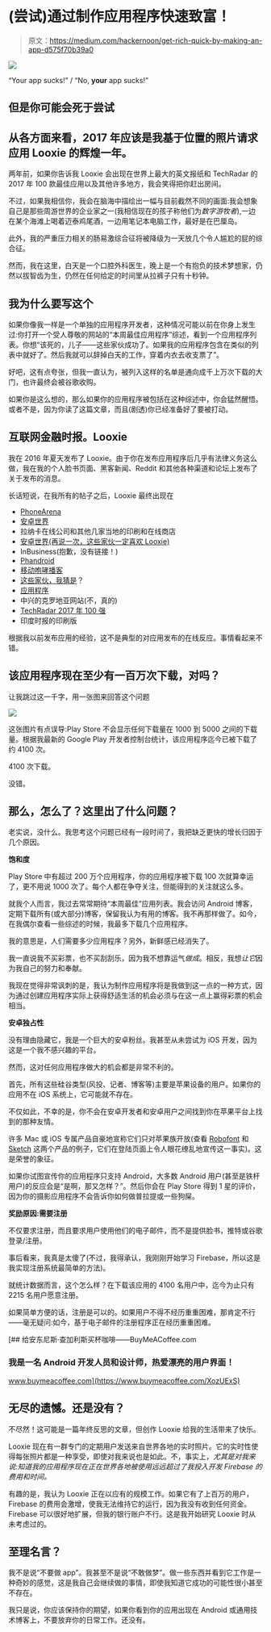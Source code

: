 # (尝试)通过制作应用程序快速致富！

> 原文：<https://medium.com/hackernoon/get-rich-quick-by-making-an-app-d575f70b39a0>

![](img/e5a8d76ebb6ce6b1384acc14c160cbdf.png)

“Your app sucks!” / “No, **your** app sucks!”

## 但是你可能会死于尝试

## 从各方面来看，2017 年应该是我基于位置的照片请求应用 Looxie 的辉煌一年。

两年前，如果你告诉我 Looxie 会出现在世界上最大的英文报纸和 TechRadar 的 2017 年 100 款最佳应用以及其他许多地方，我会笑得把你赶出房间。

不过，如果我相信你，我会在脑海中描绘出一幅与目前截然不同的画面:我会想象自己是那些周游世界的企业家之一(我相信现在的孩子称他们为*数字游牧者*),一边在某个海滩上喝着迈泰鸡尾酒，一边用笔记本电脑工作，最好是在巴厘岛。

此外，我的严重压力相关的肠易激综合征将被降级为一天放几个令人尴尬的屁的综合征。

然而，我在这里，白天是一个口腔外科医生，晚上是一个有抱负的技术梦想家，仍然以拔智齿为生，仍然在任何给定的时间里从拉裤子只有十秒钟。

## 我为什么要写这个

如果你像我一样是一个单独的应用程序开发者，这种情况可能以前在你身上发生过:你打开一个受人尊敬的网站的“本周最佳应用程序”综述，看到一个应用程序列表。你想“该死的，儿子——这些家伙成功了。如果我的应用程序包含在类似的列表中就好了。然后我就可以辞掉白天的工作，穿着内衣去收支票了”。

好吧，这有点夸张，但我一直认为，被列入这样的名单是通向成千上万次下载的大门，也许最终会被谷歌收购。

如果你是这么想的，那么如果你的应用程序被包括在这种综述中，你会猛然醒悟。或者不是，因为你读了这篇文章，而且(剧透)你已经准备好了要被打动。

## 互联网金融时报。Looxie

我在 2016 年夏天发布了 Looxie。由于你在发布应用程序后几乎有法律义务这么做，我在我的个人脸书页面、黑客新闻、Reddit 和其他各种渠道和论坛上发布了关于发布的消息。

长话短说，在我所有的帖子之后，Looxie 最终出现在

*   [PhoneArena](https://www.phonearena.com/news/Best-new-Android-and-iPhone-apps-June-14th---June-20th_id82382)
*   [安卓世界](https://androidworld.nl/apps/nieuwe-android-apps-week-26-2016/)
*   拉纳卡在线公司和其他几家当地的印刷和在线商店
*   [安卓世界(再说一次，这些家伙一定喜欢 Looxie)](https://androidworld.nl/apps/looxie-locatiegebaseerde-kiekjes-checken-sturen/)
*   InBusiness(抱歉，没有链接！)
*   [Phandroid](http://phandroid.com/2017/02/03/top-5-android-apps-february-3-2017/)
*   [移动咆哮播客](https://www.youtube.com/watch?v=blUkpITvGz4&feature=youtu.be&list=PLDHf3pOQKOJpqFrj5h4pcFFjCCX0c87b-&t=2798)
*   [这些家伙，我猜是](http://mstarsnews.musictimes.com/articles/120993/20170205/5-best-and-unique-android-apps-on-google-play.htm)？
*   [应用程序](http://www.appszoom.com/android-app/looxie-vzaln.html)
*   中兴的克罗地亚网站(不，真的)
*   [TechRadar 2017 年 100 强](http://www.techradar.com/news/phone-and-communications/mobile-phones/top-210-best-android-apps-2013-693696)
*   印度时报的印刷版

根据我以前发布应用的经验，这不是典型的对应用发布的在线反应。事情看起来不错。

## 该应用程序现在至少有一百万次下载，对吗？

让我跳过这一千字，用一张图来回答这个问题

![](img/0fa7e6fa8cd2ff7c6480e1821ed9f008.png)

这张图片有点误导:Play Store 不会显示任何下载量在 1000 到 5000 之间的下载量。根据我最新的 Google Play 开发者控制台统计，该应用程序迄今已被下载了约 4100 次。

4100 次下载。

没错。

## 那么，怎么了？这里出了什么问题？

老实说，没什么。我思考这个问题已经有一段时间了，我把缺乏更快的增长归因于几个原因。

**饱和度**

Play Store 中有超过 200 万个应用程序，你的应用程序被下载 100 次就算幸运了，更不用说 1000 次了。每个人都在争夺关注，但能得到的关注就这么多。

就我个人而言，我过去常常期待“本周最佳”应用列表。我会访问 Android 博客，定期下载所有(或大部分)博客，保留我认为有用的博客。我不再那样做了。如今，在我偶尔查看一些综述的时候，我最多下载几个应用程序。

我的意思是，人们需要多少应用程序？另外，新鲜感已经消失了。

我一直说我不买彩票，也不买刮刮乐，因为我不想靠运气*做成*。相反，我想*让它*因为我自己的努力和奉献。

我现在觉得非常讽刺的是，我认为制作应用程序将是我做到这一点的一种方式，因为通过创建应用程序实际上获得舒适生活的机会必须与在这一点上赢得彩票的机会相当。

**安卓独占性**

没有理由隐藏它，我是一个巨大的安卓粉丝。我甚至从未尝试为 iOS 开发，因为这是一个我不感兴趣的平台。

然而，这对任何应用程序做大的机会都是非常不利的。

首先，所有这些硅谷类型(风投、记者、博客等)主要是苹果设备的用户。如果你的应用不在 iOS 系统上，它可能就不存在。

不仅如此，不幸的是，你不会在安卓开发者和安卓用户之间找到你在苹果平台上找到的那种友情。

许多 Mac 或 iOS 专属产品自豪地宣称它们只对苹果族开放(查看 [Robofont](http://doc.robofont.com/) 和 [Sketch](https://www.sketchapp.com/) 这两个产品的例子，它们在登陆页面上令人眼花缭乱地宣传这一事实)。这是荣誉的象征。

如果你试图宣传你的应用程序只支持 Android，大多数 Android 用户(甚至是铁杆用户)的反应会是“是啊，那又怎样？”。然后你会在 Play Store 得到 1 星的评价，因为你的摄影应用程序不会告诉你如何做普拉提或一些狗屎。

**奖励原因:需要注册**

不仅要求注册，而且要求用户使用他们的电子邮件，而不是提供脸书，推特或谷歌登录/注册。

事后看来，我真是太傻了(不过，我得承认，我刚刚开始学习 Firebase，所以这是我实现注册系统最简单的方法)。

就统计数据而言，这个怎么样？在下载该应用的 4100 名用户中，迄今为止只有 2215 名用户愿意注册。

如果简单方便的话，注册是可以的。如果用户不得不经历重重困难，那肯定不行——毫无疑问:如今，基于电子邮件的注册程序正在经历重重困难。

[](https://www.buymeacoffee.com/XozUExS) [## 给安东尼斯·查加利斯买杯咖啡——BuyMeACoffee.com

### 我是一名 Android 开发人员和设计师，热爱漂亮的用户界面！

www.buymeacoffee.com](https://www.buymeacoffee.com/XozUExS) 

## 无尽的遗憾。还是没有？

不尽然！这可能是一篇年终反思的文章，但创作 Looxie 给我的生活带来了快乐。

Looxie 现在有一群专门的定期用户发送来自世界各地的实时照片。它的实时性使得每张照片都是一种享受，即使对我来说也是如此。不，事实上，*尤其是对我来说:*知道我的应用程序现在正在世界各地被使用*远远超过了我投入开发 Firebase 的费用和时间。*

有趣的是，我认为 Looxie 正在以应有的规模工作。如果它有了上百万的用户，Firebase 的费用会激增，使我无法维持它的运行，因为我没有收到任何资金。Firebase 可以很好地扩展，但我的银行账户不行。这是我开始研究 Looxie 时从未考虑过的。

## 至理名言？

我不是说“不要做 app”。我甚至不是说“不敢做梦”。做一些东西并看到它工作是一种奇妙的感觉，这是我自己会继续做的事情，即使我知道它成功的可能性很小甚至不存在。

我只是说，你应该保持你的期望，如果你看到你的应用出现在 Android 或通用技术博客上，不要放弃你的日常工作。还没有。